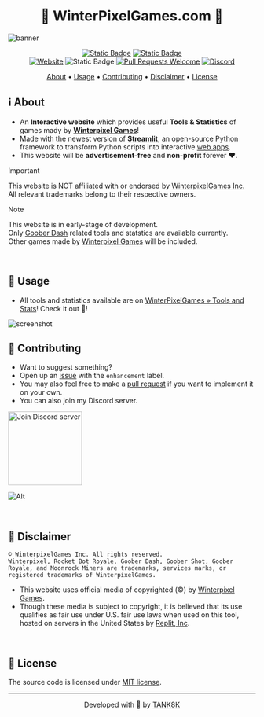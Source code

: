 <h1 align="center">🔷 WinterPixelGames.com 🔷</h1>
<img src="https://github.com/TANK8K/WinterPixelGames.com_flask_part/blob/main/static/images/github_banner.png" alt="banner">

<div align="center">

[![Static Badge](https://img.shields.io/badge/Made%20With%20Streamlit-_?style=flat&logo=streamlit&labelColor=grey&color=red)](https://streamlit.io/)
[![Static Badge](https://img.shields.io/badge/Hosted%20On%20Replit-_?style=flat&logo=replit&labelColor=grey&color=orange)](https://replit.com/@kTaNk8k/WinterPixelGamescom-streamlit-part/)
<br>
[![Website](https://img.shields.io/website?url=https%3A%2F%2Finner.winterpixelgames.com&up_message=Up&up_color=brightgreen&down_message=Down&down_color=ff0000&style=flat-square&label=Website&nbsp;Status)](https://inner.winterpixelgames.com/)
![Static Badge](https://img.shields.io/badge/Built_With-Passion_%E2%9D%A4%EF%B8%8F%E2%80%8D%F0%9F%94%A5_-blue?style=flat-square&logo=a)
[![Pull Requests Welcome](https://img.shields.io/badge/PRs-welcome-darkgreen.svg?style=flat-square)](http://makeapullrequest.com)
[![Discord](https://img.shields.io/discord/1161656512024956959?logo=discord&label=Discord&color=5865F2&style=flat-square)](https://discord.gg/9q2Nnt4wnd)

</div>

<div align="center">
  <a href="#ℹ️-about">About</a>
  <span> • </span>
  <a href="#-usage">Usage</a>
  <span> • </span>
  <a href="#-contributing">Contributing</a>
  <span> • </span>
  <a href="#-disclaimer">Disclaimer</a>
  <span> • </span>
  <a href="#-license">License</a>
  <p></p>
</div>

## ℹ️ About
- An **Interactive website** which provides useful **Tools & Statistics** of games mady by [**Winterpixel Games**](https://www.winterpixel.com)!
- Made with the newest version of [**Streamlit**](https://github.com/streamlit/streamlit), an open-source Python framework to transform Python scripts into interactive [web apps](https://www.wikiwand.com/en/Web_application).
- This website will be **advertisement-free** and **non-profit** forever ❤️.

>[!Important]
>This website is NOT affiliated with or endorsed by [WinterpixelGames Inc.](https://www.winterpixel.com)<br>All relevant trademarks belong to their respective owners.

>[!Note]
>This website is in early-stage of development.<br>Only [Goober Dash](https://gooberdash.winterpixel.io/) related tools and statstics are available currently.<br>Other games made by [Winterpixel Games](https://www.winterpixel.com) will be included.

<br>

## 🚀 Usage
- All tools and statistics available are on [WinterPixelGames » Tools and Stats](https://winterpixelgames.com/)! Check it out 👀!
<img src="https://github.com/TANK8K/WinterPixelGames.com_flask_part/blob/main/static/images/screenshot.png" alt="screenshot">
<br>

## 🤝 Contributing
- Want to suggest something?
- Open up an [issue](https://github.com/TANK8K/WinterPixelGames.com_streamlit_part/issues) with the `enhancement` label.
- You may also feel free to make a [pull request](https://github.com/TANK8K/WinterPixelGames.com_streamlit_part/pulls) if you want to implement it on your own.
- You can also join my Discord server.

<a href="https://discord.gg/9q2Nnt4wnd"><img width="150" src="https://github.com/TANK8K/WinterPixelGames.com_flask_part/blob/main/static/images/join_discord_button.png" alt="Join Discord server"></a>

![Alt](https://repobeats.axiom.co/api/embed/c0463acbab7d9a2117e2e14c23bd2e7779e055cb.svg "Repobeats analytics image")

<br>

## 📜 Disclaimer

```
© WinterpixelGames Inc. All rights reserved.
Winterpixel, Rocket Bot Royale, Goober Dash, Goober Shot, Goober Royale, and Moonrock Miners are trademarks, services marks, or registered trademarks of WinterpixelGames.
```
- This website uses official media of copyrighted (©) by [Winterpixel Games](https://www.winterpixel.com/).
- Though these media is subject to copyright, it is believed that its use qualifies as fair use under U.S. fair use laws when used on this tool, hosted on servers in the United States by [Replit, Inc](https://replit.com).
<br>

## 📝 License
The source code is licensed under [MIT license](https://github.com/TANK8K/WinterPixelGames.com_streamlit_part/blob/main/LICENSE).
<br>

---

<p align="center">
Developed with 💖 by <a href="https://tank8k.com">TANK8K</a>
</p>
